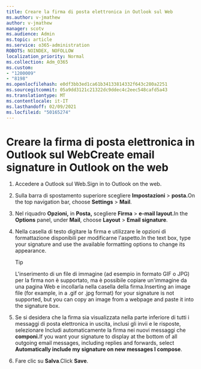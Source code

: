 ```yaml
---
title: Creare la firma di posta elettronica in Outlook sul Web
ms.author: v-jmathew
author: v-jmathew
manager: scotv
ms.audience: Admin
ms.topic: article
ms.service: o365-administration
ROBOTS: NOINDEX, NOFOLLOW
localization_priority: Normal
ms.collection: Adm_O365
ms.custom:
- "1200009"
- "8198"
ms.openlocfilehash: e0df3bb3ed1ca61b34133814332f643c280a2251
ms.sourcegitcommit: 05a9dd3121c21322dc9ddec4c2eec548cafd5a43
ms.translationtype: MT
ms.contentlocale: it-IT
ms.lasthandoff: 02/09/2021
ms.locfileid: "50165274"
---
```

# <a name="create-email-signature-in-outlook-on-the-web"></a><span data-ttu-id="63428-102">Creare la firma di posta elettronica in Outlook sul Web</span><span class="sxs-lookup"><span data-stu-id="63428-102">Create email signature in Outlook on the web</span></span>

1. <span data-ttu-id="63428-103">Accedere a Outlook sul Web.</span><span class="sxs-lookup"><span data-stu-id="63428-103">Sign in to Outlook on the web.</span></span>
2. <span data-ttu-id="63428-104">Sulla barra di spostamento superiore scegliere **Impostazioni**  >  **posta.**</span><span class="sxs-lookup"><span data-stu-id="63428-104">On the top navigation bar, choose **Settings** > **Mail**.</span></span>
3. <span data-ttu-id="63428-105">Nel riquadro **Opzioni,** in **Posta,** scegliere **Firma**  >  **e-mail layout.**</span><span class="sxs-lookup"><span data-stu-id="63428-105">In the **Options** panel, under **Mail**, choose **Layout** > **Email signature**.</span></span>
4. <span data-ttu-id="63428-106">Nella casella di testo digitare la firma e utilizzare le opzioni di formattazione disponibili per modificarne l'aspetto.</span><span class="sxs-lookup"><span data-stu-id="63428-106">In the text box, type your signature and use the available formatting options to change its appearance.</span></span>

    > [!TIP]
    > <span data-ttu-id="63428-107">L'inserimento di un file di immagine (ad esempio in formato GIF o JPG) per la firma non è supportato, ma è possibile copiare un'immagine da una pagina Web e incollarla nella casella della firma.</span><span class="sxs-lookup"><span data-stu-id="63428-107">Inserting an image file (for example, in a .gif or .jpg format) for your signature is not supported, but you can copy an image from a webpage and paste it into the signature box.</span></span>

5. <span data-ttu-id="63428-108">Se si desidera che la firma sia visualizzata nella parte inferiore di tutti i messaggi di posta elettronica in uscita, inclusi gli invii e le risposte, selezionare Includi automaticamente la firma nei nuovi messaggi che **componi.**</span><span class="sxs-lookup"><span data-stu-id="63428-108">If you want your signature to display at the bottom of all outgoing email messages, including replies and forwards, select **Automatically include my signature on new messages I compose**.</span></span>
6. <span data-ttu-id="63428-109">Fare clic su **Salva**.</span><span class="sxs-lookup"><span data-stu-id="63428-109">Click **Save**.</span></span>
